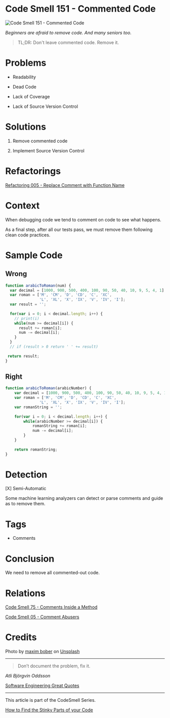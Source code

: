 # Code Smell 151 - Commented Code

![Code Smell 151 - Commented Code](Code%20Smell%20151%20-%20Commented%20Code.jpg)

*Beginners are afraid to remove code. And many seniors too.*

> TL;DR: Don't leave commented code. Remove it.

# Problems

- Readability

- Dead Code

- Lack of Coverage 

- Lack of Source Version Control

# Solutions

1. Remove commented code

2. Implement Source Version Control

# Refactorings

[Refactoring 005 - Replace Comment with Function Name](https://github.com/mcsee/Software-Design-Articles/tree/main/Articles/Refactorings/Refactoring%20005%20-%20Replace%20Comment%20with%20Function%20Name/readme.md)

# Context

When debugging code we tend to comment on code to see what happens.

As a final step, after all our tests pass, we must remove them following clean code practices.

# Sample Code

## Wrong

[Gist Url]: # (https://gist.github.com/mcsee/ff64e843938e642edb15cc473008bdc2)

```javascript
function arabicToRoman(num) {
  var decimal = [1000, 900, 500, 400, 100, 90, 50, 40, 10, 9, 5, 4, 1];
  var roman = ['M', 'CM', 'D', 'CD', 'C', 'XC', 
               'L', 'XL', 'X', 'IX', 'V', 'IV', 'I'];
  var result = '';
  
  for(var i = 0; i < decimal.length; i++) {
    // print(i)
    while(num >= decimal[i]) {
      result += roman[i];
      num -= decimal[i];
    }    
  }
  // if (result > 0 return ' ' += result)
  
 return result;
}
```

## Right

[Gist Url]: # (https://gist.github.com/mcsee/4d485268c773366069213c5b915acf89)

```javascript
function arabicToRoman(arabicNumber) {
    var decimal = [1000, 900, 500, 400, 100, 90, 50, 40, 10, 9, 5, 4, 1];
    var roman = ['M', 'CM', 'D', 'CD', 'C', 'XC', 
               'L', 'XL', 'X', 'IX', 'V', 'IV', 'I'];
    var romanString = '';
  
    for(var i = 0; i < decimal.length; i++) {
        while(arabicNumber >= decimal[i]) {
            romanString += roman[i];
            num -= decimal[i];
        }    
    }
  
    return romanString;
}
```

# Detection

[X] Semi-Automatic 

Some machine learning analyzers can detect or parse comments and guide as to remove them.

# Tags

- Comments

# Conclusion

We need to remove all commented-out code.

# Relations

[Code Smell 75 - Comments Inside a Method](https://github.com/mcsee/Software-Design-Articles/tree/main/Articles/Code%20Smells/Code%20Smell%2075%20-%20Comments%20Inside%20a%20Method/readme.md)

[Code Smell 05 - Comment Abusers](https://github.com/mcsee/Software-Design-Articles/tree/main/Articles/Code%20Smells/Code%20Smell%2005%20-%20Comment%20Abusers/readme.md)

# Credits

Photo by [maxim bober](https://unsplash.com/@obalance) on [Unsplash](https://unsplash.com/)    

* * *

> Don’t document the problem, fix it.

_Atli Björgvin Oddsson_
 
[Software Engineering Great Quotes](https://github.com/mcsee/Software-Design-Articles/tree/main/Articles/Quotes/Software%20Engineering%20Great%20Quotes/readme.md)

* * *

This article is part of the CodeSmell Series.

[How to Find the Stinky Parts of your Code](https://github.com/mcsee/Software-Design-Articles/tree/main/Articles/Code%20Smells/How%20to%20Find%20the%20Stinky%20parts%20of%20your%20Code/readme.md)